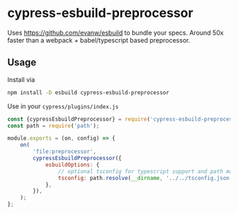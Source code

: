# cypress-esbuild-preprocessor

Uses https://github.com/evanw/esbuild to bundle your specs. Around 50x faster than a webpack + babel/typescript based preprocessor.

## Usage

Install via

```bash
npm install -D esbuild cypress-esbuild-preprocessor
```

Use in your `cypress/plugins/index.js`

```javascript
const {cypressEsbuildPreprocessor} = require('cypress-esbuild-preprocessor');
const path = require('path');

module.exports = (on, config) => {
    on(
        'file:preprocessor',
        cypressEsbuildPreprocessor({
            esbuildOptions: {
                // optional tsconfig for typescript support and path mapping (see https://github.com/evanw/esbuild for all options)
                tsconfig: path.resolve(__dirname, '../../tsconfig.json'),
            },
        }),
    );
};
```
